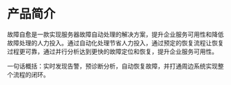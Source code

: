 # 产品简介

故障自愈是一款实现服务器故障自动处理的解决方案，提升企业服务可用性和降低故障处理的人力投入。通过自动化处理节省人力投入，通过预定的恢复流程让恢复过程更可靠，通过并行分析达到更快的故障定位和恢复，提升企业服务可用性。

一句话概括：实时发现告警，预诊断分析，自动恢复故障，并打通周边系统实现整个流程的闭环。
